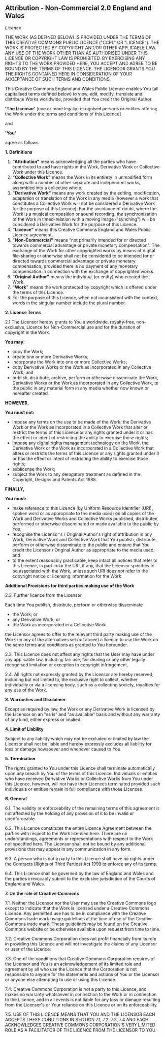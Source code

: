 
## **Attribution - Non-Commercial 2.0 England and Wales**
_Licence_

THE WORK (AS DEFINED BELOW) IS PROVIDED UNDER THE TERMS OF THIS CREATIVE COMMONS PUBLIC LICENCE ("CCPL" OR "LICENCE"). THE WORK IS PROTECTED BY COPYRIGHT AND/OR OTHER APPLICABLE LAW. ANY USE OF THE WORK OTHER THAN AS AUTHORISED UNDER THIS LICENCE OR COPYRIGHT LAW IS PROHIBITED. BY EXERCISING ANY RIGHTS TO THE WORK PROVIDED HERE, YOU ACCEPT AND AGREE TO BE BOUND BY THE TERMS OF THIS LICENCE. THE LICENCOR GRANTS YOU THE RIGHTS CONTAINED HERE IN CONSIDERATION OF YOUR ACCEPTANCE OF SUCH TERMS AND CONDITIONS.

This Creative Commons England and Wales Public Licence enables You (all capitalised terms defined below) to view, edit, modify, translate and distribute Works worldwide, provided that You credit the Original Author.

**'The Licensor'**  [one or more legally recognised persons or entities offering the Work under the terms and conditions of this Licence]

and

**'You'**

agree as follows:

**1. Definitions**

1.  **"Attribution"**  means acknowledging all the parties who have contributed to and have rights in the Work, Derivative Work or Collective Work under this Licence.
2.  **"Collective Work"**  means the Work in its entirety in unmodified form along with a number of other separate and independent works, assembled into a collective whole.
3.  **"Derivative Work"**  means any work created by the editing, modification, adaptation or translation of the Work in any media (however a work that constitutes a Collective Work will not be considered a Derivative Work for the purpose of this Licence). For the avoidance of doubt, where the Work is a musical composition or sound recording, the synchronization of the Work in timed-relation with a moving image ("synching") will be considered a Derivative Work for the purpose of this Licence.
4.  **"Licence"**  means this Creative Commons England and Wales Public Licence agreement.
5.  **"Non-Commercial"**  means "not primarily intended for or directed towards commercial advantage or private monetary compensation". The exchange of the Work for other copyrighted works by means of digital file-sharing or otherwise shall not be considered to be intended for or directed towards commercial advantage or private monetary compensation, provided there is no payment of any monetary compensation in connection with the exchange of copyrighted works.
6.  **"Original Author"**  means the individual (or entity) who created the Work.
7.  **"Work"**  means the work protected by copyright which is offered under the terms of this Licence.
8.  For the purpose of this Licence, when not inconsistent with the context, words in the singular number include the plural number.

**2. Licence Terms**

2.1 The Licensor hereby grants to You a worldwide, royalty-free, non-exclusive, Licence for Non-Commercial use and for the duration of copyright in the Work.

**You may:**

-   copy the Work;
-   create one or more Derivative Works;
-   incorporate the Work into one or more Collective Works;
-   copy Derivative Works or the Work as incorporated in any Collective Work; and
-   publish, distribute, archive, perform or otherwise disseminate the Work, Derivative Works or the Work as incorporated in any Collective Work, to the public in any material form in any media whether now known or hereafter created.

**HOWEVER,**

**You must not:**

-   impose any terms on the use to be made of the Work, the Derivative Work or the Work as incorporated in a Collective Work that alter or restrict the terms of this Licence or any rights granted under it or has the effect or intent of restricting the ability to exercise those rights;
-   impose any digital rights management technology on the Work, the Derivative Work or the Work as incorporated in a Collective Work that alters or restricts the terms of this Licence or any rights granted under it or has the effect or intent of restricting the ability to exercise those rights;
-   sublicense the Work;
-   subject the Work to any derogatory treatment as defined in the Copyright, Designs and Patents Act 1988.

**FINALLY,**

**You must:**

-   make reference to this Licence (by Uniform Resource Identifier (URI), spoken word or as appropriate to the media used) on all copies of the Work and Derivative Works and Collective Works published, distributed, performed or otherwise disseminated or made available to the public by You;
-   recognise the Licensor's / Original Author's right of attribution in any Work, Derivative Work and Collective Work that You publish, distribute, perform or otherwise disseminate to the public and ensure that You credit the Licensor / Original Author as appropriate to the media used; and
-   to the extent reasonably practicable, keep intact all notices that refer to this Licence, in particular the URI, if any, that the Licensor specifies to be associated with the Work, unless such URI does not refer to the copyright notice or licensing information for the Work.

**Additional Provisions for third parties making use of the Work**

2.2. Further licence from the Licensor

Each time You publish, distribute, perform or otherwise disseminate

-   the Work; or
-   any Derivative Work; or
-   the Work as incorporated in a Collective Work

the Licensor agrees to offer to the relevant third party making use of the Work (in any of the alternatives set out above) a licence to use the Work on the same terms and conditions as granted to You hereunder.

2.3. This Licence does not affect any rights that the User may have under any applicable law, including fair use, fair dealing or any other legally recognised limitation or exception to copyright infringement.

2.4. All rights not expressly granted by the Licensor are hereby reserved, including but not limited to, the exclusive right to collect, whether individually or via a licensing body, such as a collecting society, royalties for any use of the Work.

**3. Warranties and Disclaimer**

Except as required by law, the Work or any Derivative Work is licensed by the Licensor on an "as is" and "as available" basis and without any warranty of any kind, either express or implied.

**4. Limit of Liability**

Subject to any liability which may not be excluded or limited by law the Licensor shall not be liable and hereby expressly excludes all liability for loss or damage howsoever and whenever caused to You.

**5. Termination**

The rights granted to You under this Licence shall terminate automatically upon any breach by You of the terms of this Licence. Individuals or entities who have received Derivative Works or Collective Works from You under this Licence, however, will not have their Licences terminated provided such individuals or entities remain in full compliance with those Licences.

**6. General**

6.1. The validity or enforceability of the remaining terms of this agreement is not affected by the holding of any provision of it to be invalid or unenforceable.

6.2. This Licence constitutes the entire Licence Agreement between the parties with respect to the Work licensed here. There are no understandings, agreements or representations with respect to the Work not specified here. The Licensor shall not be bound by any additional provisions that may appear in any communication in any form.

6.3. A person who is not a party to this Licence shall have no rights under the Contracts (Rights of Third Parties) Act 1999 to enforce any of its terms.

6.4. This Licence shall be governed by the law of England and Wales and the parties irrevocably submit to the exclusive jurisdiction of the Courts of England and Wales.

**7. On the role of Creative Commons**

7.1. Neither the Licensor nor the User may use the Creative Commons logo except to indicate that the Work is licensed under a Creative Commons Licence. Any permitted use has to be in compliance with the Creative Commons trade mark usage guidelines at the time of use of the Creative Commons trade mark. These guidelines may be found on the Creative Commons website or be otherwise available upon request from time to time.

7.2. Creative Commons Corporation does not profit financially from its role in providing this Licence and will not investigate the claims of any Licensor or user of the Licence.

7.3. One of the conditions that Creative Commons Corporation requires of the Licensor and You is an acknowledgement of its limited role and agreement by all who use the Licence that the Corporation is not responsible to anyone for the statements and actions of You or the Licensor or anyone else attempting to use or using this Licence.

7.4. Creative Commons Corporation is not a party to this Licence, and makes no warranty whatsoever in connection to the Work or in connection to the Licence, and in all events is not liable for any loss or damage resulting from the Licensor's or Your reliance on this Licence or on its enforceability.

7.5. USE OF THIS LICENCE MEANS THAT YOU AND THE LICENSOR EACH ACCEPTS THESE CONDITIONS IN SECTION 7.1, 7.2, 7.3, 7.4 AND EACH ACKNOWLEDGES CREATIVE COMMONS CORPORATION'S VERY LIMITED ROLE AS A FACILITATOR OF THE LICENCE FROM THE LICENSOR TO YOU.